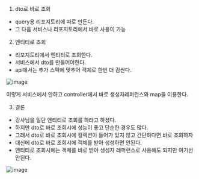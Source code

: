 1. dto로 바로 조회

  - query용 리포지토리에 따로 만든다.
  - 그 다음 서비스나 리포지토리에서 바로 사용이 가능

2. 엔티티로 조회

  - 리포지토리에서 엔티티로 조회한다.
  - 서비스에서 dto를 만들어야한다.
  - api에서는 추가 스펙에 맞추어 객체로 한번 더 감싼다.

![image](https://user-images.githubusercontent.com/108928206/195084249-d7a802bb-195a-48bd-b185-a31e1d1d9f6b.png)

이렇게 서비스에서 안하고 controller에서 바로 생성자레퍼런스와 map을 이용한다.

3. 결론

  - 강사님을 일단 엔티티로 조회를 하라고 하셨다.
  - 하지만 dto로 바로 조회시에 성능이 좋고 단순한 경우도 많다.
  - 그래서 dto로 바로 조회시에 컬렉션이 들어가 있지 않고 간단하다면 바로 조회하자
  - 대신에 dto로 바로 조회시에 객체를 받아 생성하면 안된다.
  - 엔티티로 조회시에는 객체를 바로 받아 생성자 레퍼런스로 사용해도 되지만 여기선 안된다.

![image](https://user-images.githubusercontent.com/108928206/195085198-cae782b6-24f4-4b50-84c5-f0ec53b9192b.png)

